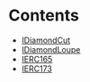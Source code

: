 

# Contents
- [IDiamondCut](IDiamondCut.sol/interface.IDiamondCut.md)
- [IDiamondLoupe](IDiamondLoupe.sol/interface.IDiamondLoupe.md)
- [IERC165](IERC165.sol/interface.IERC165.md)
- [IERC173](IERC173.sol/interface.IERC173.md)
